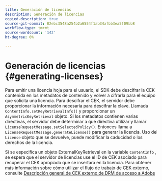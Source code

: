 ```yaml
---
title: Generación de licencias
description: Generación de licencias
copied-description: true
source-git-commit: 02ebc3548a254b2a6554f1ab34afbb3ea5f09bb8
workflow-type: tm+mt
source-wordcount: '142'
ht-degree: 0%

---
```


# Generación de licencias {#generating-licenses}

Para emitir una licencia hoja para el usuario, el SDK debe descifrar la CEK contenida en los metadatos de contenido y volver a cifrarla para el equipo que solicita una licencia. Para descifrar el CEK, el servidor debe proporcionar la información necesaria para descifrar la clave. Llamada `ContentInfo.setKeyRetrievalInfo()` y proporcionar un `AsymmetricKeyRetrieval` objeto. Si los metadatos contienen varias directivas, el servidor debe determinar a qué directiva utilizar y llamar `LicenseRequestMessage.setSelectedPolicy()`. Entonces llama a `LicenseRequestMessage.generateLicense()` para generar la licencia. Uso del `License` objeto que se devuelve, puede modificar la caducidad o los derechos de la licencia.

Si se especifica un objeto ExternalKeyRetrieval en la variable `ContentInfo` , se espera que el servidor de licencias use el ID de CEK asociado para recuperar el CEK apropiado que se insertará en la licencia. Para obtener más información sobre cómo utilizar el flujo de trabajo de CEK externo, consulte [Descripción general de CEK externo de DRM de acceso a Adobe](../../../aaxs-drm-xkey-mgmt/aaxs-drm-using-external-cek-overview.md)
